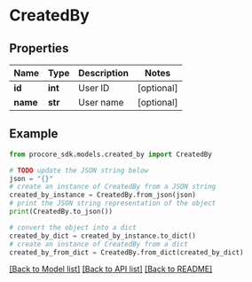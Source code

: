 # CreatedBy


## Properties

Name | Type | Description | Notes
------------ | ------------- | ------------- | -------------
**id** | **int** | User ID | [optional] 
**name** | **str** | User name | [optional] 

## Example

```python
from procore_sdk.models.created_by import CreatedBy

# TODO update the JSON string below
json = "{}"
# create an instance of CreatedBy from a JSON string
created_by_instance = CreatedBy.from_json(json)
# print the JSON string representation of the object
print(CreatedBy.to_json())

# convert the object into a dict
created_by_dict = created_by_instance.to_dict()
# create an instance of CreatedBy from a dict
created_by_from_dict = CreatedBy.from_dict(created_by_dict)
```
[[Back to Model list]](../README.md#documentation-for-models) [[Back to API list]](../README.md#documentation-for-api-endpoints) [[Back to README]](../README.md)


